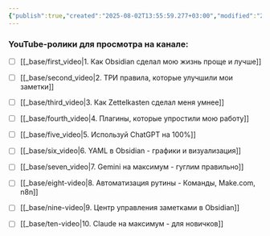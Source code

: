 ```yaml
---
{"publish":true,"created":"2025-08-02T13:55:59.277+03:00","modified":"2025-08-02T13:55:59.283+03:00","cssclasses":""}
---
```


### YouTube-ролики для просмотра на канале:

- [ ] [[_base/first_video\|1. Как Obsidian сделал мою жизнь проще и лучше]]
- [ ] [[_base/second_video\|2. ТРИ правила, которые улучшили мои заметки]]
- [ ]  [[_base/third_video\|3. Как Zettelkasten сделал меня умнее]]
- [ ] [[_base/fourth_video\|4. Плагины, которые упростили мою работу]]
- [ ] [[_base/five_video\|5. Используй ChatGPT на 100%]]
- [ ] [[_base/six_video\|6. YAML в Obsidian - графики и визуализация]]
- [ ] [[_base/seven_video\|7. Gemini на максимум - гуглим правильно]]
- [ ] [[_base/eight-video\|8. Автоматизация рутины - Команды, Make.com, n8n]]
- [ ] [[_base/nine-video\|9. Центр управления заметками в Obsidian]]
- [ ] [[_base/ten-video\|10. Claude на максимум - для новичков]]




